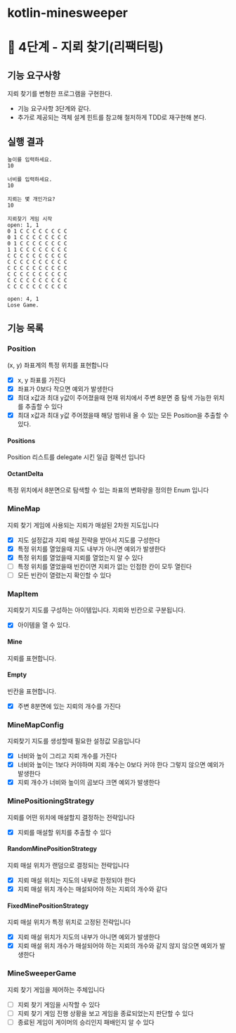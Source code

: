 # kotlin-minesweeper

# 🚀 4단계 - 지뢰 찾기(리팩터링)
## 기능 요구사항
지뢰 찾기를 변형한 프로그램을 구현한다.

- 기능 요구사항 3단계와 같다.
- 추가로 제공되는 객체 설계 힌트를 참고해 철저하게 TDD로 재구현해 본다.

## 실행 결과
```
높이를 입력하세요.
10

너비를 입력하세요.
10

지뢰는 몇 개인가요?
10

지뢰찾기 게임 시작
open: 1, 1
0 1 C C C C C C C C
0 1 C C C C C C C C
0 1 C C C C C C C C
1 1 C C C C C C C C
C C C C C C C C C C
C C C C C C C C C C
C C C C C C C C C C
C C C C C C C C C C
C C C C C C C C C C
C C C C C C C C C C

open: 4, 1
Lose Game.
```

## 기능 목록
### Position
(x, y) 좌표계의 특정 위치를 표현합니다
- [x] x, y 좌표를 가진다
- [x] 좌표가 0보다 작으면 예외가 발생한다
- [x] 최대 x값과 최대 y값이 주어졌을때 현재 위치에서 주변 8분면 중 탐색 가능한 위치를 추출할 수 있다
- [x] 최대 x값과 최대 y값 주어졌을때 해당 범위내 올 수 있는 모든 Position을 추출할 수 있다.

#### Positions
Position 리스트를 delegate 시킨 일급 컬렉션 입니다

#### OctantDelta
특정 위치에서 8분면으로 탐색할 수 있는 좌표의 변화량을 정의한 Enum 입니다

### MineMap
지뢰 찾기 게임에 사용되는 지뢰가 매설된 2차원 지도입니다
- [x] 지도 설정값과 지뢰 매설 전략을 받아서 지도를 구성한다
- [x] 특정 위치를 열었을때 지도 내부가 아니면 예외가 발생한다
- [x] 특정 위치를 열었을때 지뢰를 열었는지 알 수 있다
- [ ] 특정 위치를 열었을때 빈칸이면 지뢰가 없는 인접한 칸이 모두 열린다
- [ ] 모든 빈칸이 열렸는지 확인할 수 있다

### MapItem
지뢰찾기 지도를 구성하는 아이템입니다. 지뢰와 빈칸으로 구분됩니다.
- [x] 아이템을 열 수 있다.
#### Mine
지뢰를 표현합니다.
#### Empty
빈칸을 표현합니다.
- [x] 주변 8분면에 있는 지뢰의 개수를 가진다

### MineMapConfig
지뢰찾기 지도를 생성할때 필요한 설정값 모음입니다
- [x] 너비와 높이 그리고 지뢰 개수를 가진다
- [x] 너비와 높이는 1보다 커야하며 지뢰 개수는 0보다 커야 한다 그렇지 않으면 예외가 발생한다
- [x] 지뢰 개수가 너비와 높이의 곱보다 크면 예외가 발생한다

### MinePositioningStrategy
지뢰를 어떤 위치에 매설할지 결정하는 전략입니다
- [x] 지뢰를 매설할 위치를 추출할 수 있다

#### RandomMinePositionStrategy
지뢰 매설 위치가 랜덤으로 결정되는 전략입니다
- [x] 지뢰 매설 위치는 지도의 내부로 한정되야 한다
- [x] 지뢰 매설 위치 개수는 매설되어야 하는 지뢰의 개수와 같다
#### FixedMinePositionStrategy
지뢰 매설 위치가 특정 위치로 고정된 전략입니다
- [x] 지뢰 매설 위치가 지도의 내부가 아니면 예외가 발생한다
- [x] 지뢰 매설 위치 개수가 매설되어야 하는 지뢰의 개수와 같지 않지 않으면 예외가 발생한다

### MineSweeperGame
지뢰 찾기 게임을 제어하는 주체입니다
- [ ] 지뢰 찾기 게임을 시작할 수 있다
- [ ] 지뢰 찾기 게임 진행 상황을 보고 게임을 종료되었는지 판단할 수 있다
- [ ] 종료된 게임이 게이머의 승리인지 패배인지 알 수 있다
